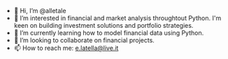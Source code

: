 - 👋 Hi, I’m @alletale
- 👀 I’m interested in financial and market analysis throughtout Python. I'm keen on building investment solutions and portfolio strategies.
- 🌱 I’m currently learning how to model financial data using Python. 
- 💞️ I’m looking to collaborate on financial projects. 
- 📫 How to reach me: e.latella@live.it

<!---
alletale/alletale is a ✨ special ✨ repository because its `README.md` (this file) appears on your GitHub profile.
You can click the Preview link to take a look at your changes.
--->

